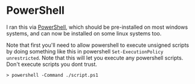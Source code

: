 # PowerShell

I ran this via [PowerShell](https://docs.microsoft.com/en-us/powershell/scripting/install/installing-powershell), which should be pre-installed on most windows systems, and can now be installed on some linux systems too.

Note that first you'll need to allow powershell to execute unsigned scripts by doing something like this in powershell `Set-ExecutionPolicy unrestricted`. Note that this will let you execute any powershell scripts. Don't execute scripts you dont trust.

```
> powershell -Command ./script.ps1
```